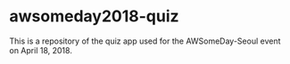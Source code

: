 # awsomeday2018-quiz
This is a repository of the quiz app used for the AWSomeDay-Seoul event on April 18, 2018.
